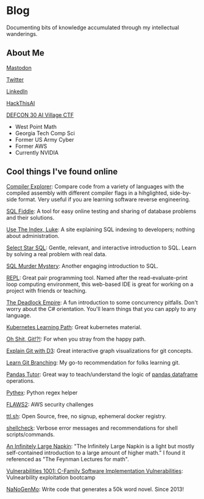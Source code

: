# Blog

Documenting bits of knowledge accumulated through my intellectual wanderings.

## About Me

<a rel="me" href="https://fosstodon.org/@josephtlucas">Mastodon</a>

[Twitter](https://twitter.com/josephtlucas)

[LinkedIn](https://www.linkedin.com/in/josephtlucas/)

[HackThisAI](https://hackthis.ai)

[DEFCON 30 AI Village CTF](https://www.kaggle.com/competitions/ai-village-ctf)

- West Point Math
- Georgia Tech Comp Sci
- Former US Army Cyber
- Former AWS
- Currently NVIDIA

## Cool things I've found online

[Compiler Explorer](https://godbolt.org/):  Compare code from a variety of languages with the compiled assembly with different compiler flags in a hihglighted, side-by-side format.  Very useful if you are learning software reverse engineering.

[SQL Fiddle](http://sqlfiddle.com/): A tool for easy online testing and sharing of database problems and their solutions.

[Use The Index, Luke](https://use-the-index-luke.com/): A site explaining SQL indexing to developers; nothing about administration.

[Select Star SQL](https://selectstarsql.com/):  Gentle, relevant, and interactive introduction to SQL.  Learn by solving a real problem with real data.

[SQL Murder Mystery](https://mystery.knightlab.com/): Another engaging introduction to SQL.

[REPL](https://repl.it/):  Great pair programming tool.  Named after the read-evaluate-print loop computing environment, this web-based IDE is great for working on a project with friends or teaching.

[The Deadlock Empire](https://deadlockempire.github.io/):  A fun introduction to some concurrency pitfalls.  Don't worry about the C# orientation.  You'll learn things that you can apply to any language.

[Kubernetes Learning Path](https://azure.microsoft.com/en-us/resources/kubernetes-learning-path/):  Great kubernetes material.

[Oh Shit, Git!?!](https://ohshitgit.com/):  For when you stray from the happy path.

[Explain Git with D3](https://onlywei.github.io/explain-git-with-d3/): Great interactive graph visualizations for git concepts.

[Learn Git Branching](https://learngitbranching.js.org): My go-to recommendation for folks learning git.

[Pandas Tutor](https://pandastutor.com/vis.html): Great way to teach/understand the logic of [pandas dataframe](https://pandas.pydata.org/docs/reference/api/pandas.DataFrame.html) operations.

[Pythex](https://pythex.org/): Python regex helper

[FLAWS2](http://flaws2.cloud): AWS security challenges

[ttl.sh](https://ttl.sh/): Open Source, free, no signup, ephemeral docker registry.

[shellcheck](https://www.shellcheck.net/): Verbose error messages and recommendations for shell scripts/commands.

[An Infinitely Large Napkin](https://venhance.github.io/napkin/Napkin.pdf): "The Infinitely Large Napkin is a light but mostly self-contained introduction to a large
amount of higher math." I found it referenced as "The Feynman Lectures for math".

[Vulnerabilities 1001: C-Family Software Implementation Vulnerabilities](https://p.ost2.fyi/courses/course-v1:OpenSecurityTraining2+Vulns1001_C-derived+2022_v1/about): Vulnearbility exploitation bootcamp

[NaNoGenMo](https://nanogenmo.github.io/): Write code that generates a 50k word novel. Since 2013!
